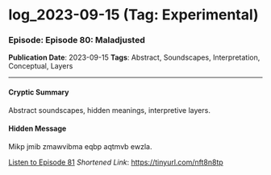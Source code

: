# log_2023-09-15 (Tag: Experimental)

### Episode: Episode 80: Maladjusted

**Publication Date**: 2023-09-15
**Tags**: Abstract, Soundscapes, Interpretation, Conceptual, Layers

---

#### Cryptic Summary
Abstract soundscapes, hidden meanings, interpretive layers.

#### Hidden Message
Mikp jmib zmawvibma eqbp aqtmvb ewzla.

[Listen to Episode 81](https://tinyurl.com/nft8n8tp)
*Shortened Link*: https://tinyurl.com/nft8n8tp
